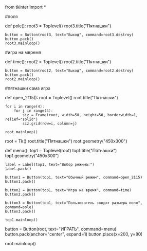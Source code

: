 from tkinter import *

#поля

def pole():
    root3 = Toplevel()
    root3.title("Пятнашки")

    button = Button(root3, text="Выход", command=root3.destroy)
    button.pack()
    root3.mainloop()

#игра на мвремя

def time():
    root2 = Toplevel()
    root2.title("Пятнашки")

    button = Button(root2, text="Выход", command=root2.destroy)
    button.pack()
    root2.mainloop()

#пятнашки сама игра

def open_2115():
    root = Toplevel()
    root.title("Пятнашки")

    for i in range(4):
        for j in range(4):
            siz = Frame(root, width=50, height=50, borderwidth=1, relief="solid")
            siz.grid(row=i, column=j)

    root.mainloop()


root = Tk()
root.title("Пятнашки")
root.geometry("450x300")


def menu():
    top1 = Toplevel(root)
    top1.title("Пятнашки")
    top1.geometry("450x300")

    label = Label(top1, text="Выбор режима:")
    label.pack()

    button1 = Button(top1, text="Обычный режим", command=open_2115)
    button1.pack()

    button2 = Button(top1, text="Игра на время", command=time)
    button2.pack()

    button3 = Button(top1, text="Пользователь вводит размеры поля", command=pole)
    button3.pack()

    top1.mainloop()

button = Button(root, text="ИГРАТЬ", command=menu)
button.pack(anchor="center", expand=1)
button.place(x=200, y=80)


root.mainloop()
